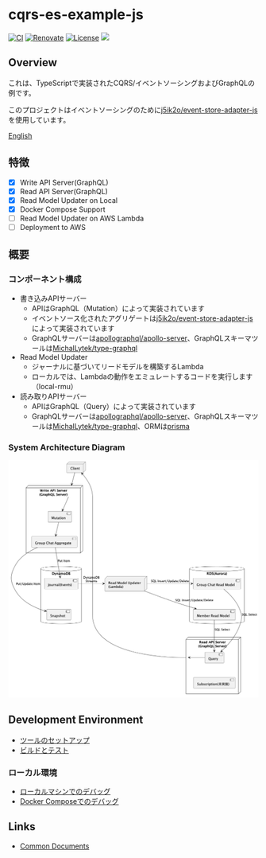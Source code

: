 # cqrs-es-example-js

[![CI](https://github.com/j5ik2o/cqrs-es-example-js/actions/workflows/ci.yml/badge.svg)](https://github.com/j5ik2o/cqrs-es-example-js/actions/workflows/ci.yml)
[![Renovate](https://img.shields.io/badge/renovate-enabled-brightgreen.svg)](https://renovatebot.com)
[![License](https://img.shields.io/badge/License-MIT-blue.svg)](https://opensource.org/licenses/MIT)
[![](https://tokei.rs/b1/github/j5ik2o/cqrs-es-example-js)](https://github.com/XAMPPRocky/tokei)

## Overview

これは、TypeScriptで実装されたCQRS/イベントソーシングおよびGraphQLの例です。

このプロジェクトはイベントソーシングのために[j5ik2o/event-store-adapter-js](https://github.com/j5ik2o/event-store-adapter-js)を使用しています。

[English](./README.md)

## 特徴

- [x] Write API Server(GraphQL)
- [x] Read API Server(GraphQL)
- [x] Read Model Updater on Local
- [x] Docker Compose Support
- [ ] Read Model Updater on AWS Lambda
- [ ] Deployment to AWS

## 概要

### コンポーネント構成

- 書き込みAPIサーバー
  - APIはGraphQL（Mutation）によって実装されています
  - イベントソース化されたアグリゲートは[j5ik2o/event-store-adapter-js](https://github.com/j5ik2o/event-store-adapter-js)によって実装されています
  - GraphQLサーバーは[apollographql/apollo-server](https://github.com/apollographql/apollo-server)、GraphQLスキーマツールは[MichalLytek/type-graphql](https://github.com/MichalLytek/type-graphql)
- Read Model Updater
  - ジャーナルに基づいてリードモデルを構築するLambda
  - ローカルでは、Lambdaの動作をエミュレートするコードを実行します（local-rmu）
- 読み取りAPIサーバー
  - APIはGraphQL（Query）によって実装されています
  - GraphQLサーバーは[apollographql/apollo-server](https://github.com/apollographql/apollo-server)、GraphQLスキーマツールは[MichalLytek/type-graphql](https://github.com/MichalLytek/type-graphql)、ORMは[prisma](https://github.com/prisma/prisma)

### System Architecture Diagram

![](docs/images/system-layout.png)


## Development Environment

- [ツールのセットアップ](./docs/TOOLS_INSTALLATION.ja.md)
- [ビルドとテスト](./docs/BUILD_AND_TEST.ja.md)

### ローカル環境

- [ローカルマシンでのデバッグ](docs/DEBUG_ON_LOCAL_MACHINE.md)
- [Docker Composeでのデバッグ](docs/DEBUG_ON_DOCKER_COMPOSE.md)

## Links

- [Common Documents](https://github.com/j5ik2o/cqrs-es-example)

